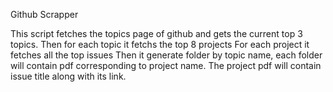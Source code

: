 Github Scrapper

This script fetches the topics page of github and gets the current top 3 topics.
Then for each topic it fetchs the top 8 projects
For each project it fetches all the top issues
Then it generate folder by topic name, each folder will contain pdf corresponding to project name.
The project pdf will contain issue title along with its link.
